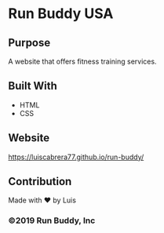 # Run Buddy USA

## Purpose
A website that offers fitness training services.

## Built With
* HTML
* CSS

## Website
https://luiscabrera77.github.io/run-buddy/

## Contribution
Made with ❤️ by Luis

### ©️2019 Run Buddy, Inc 
